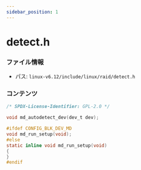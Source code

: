 ```yaml
---
sidebar_position: 1
---
```

# detect.h

### ファイル情報

- パス: `linux-v6.12/include/linux/raid/detect.h`

### コンテンツ

```h
/* SPDX-License-Identifier: GPL-2.0 */

void md_autodetect_dev(dev_t dev);

#ifdef CONFIG_BLK_DEV_MD
void md_run_setup(void);
#else
static inline void md_run_setup(void)
{
}
#endif

```
